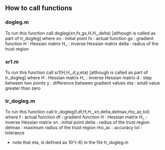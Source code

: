 ## How to call functions

### dogleg.m
To run this function call dogleg(xn,fx,gx,H,H_,delta)
[although is called as part of tr_dogleg]
where
	xn : initial point
	fx : actual function
	gx : gradient function
	H  : Hessian matrix
	H_ : inverse Hessian matrix
     delta : radius of the trust region

### sr1.m
To run this function call sr1(H,H_,d,y,eta)
[although is called as part of tr_dogleg]
where
	H  : Hessian matrix
	H_ : inverse Hessian matrix
	d  : step between two points
	y  : difference between gradient values
	eta : small value greater than zero

### tr_dogleg.m
To run this function call tr_dogleg(f,df,H,H_,xn,delta,delmax,rho_ac,tol)
where
	f  : actual function
	df : gradient function
	H  : Hessian matrix
	H_ : inverse Hessian matrix
	xn : initial point
     delta : radius of the trust region
    delmax : maximum radius of the trust region
    rho_ac : accuracy
       tol : tolerance

- note that eta, is defined as 10^(-6) in the file tr_dogleg.m
